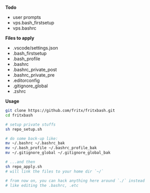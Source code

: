 **Todo**

- user prompts
- vps.bash_firstsetup
- vps.bashrc

**Files to apply**

- .vscode/settings.json
- .bash_firstsetup
- .bash_profile
- .bashrc
- .bashrc_private_post
- .bashrc_private_pre
- .editorconfig
- .gitignore_global
- .zshrc

**Usage**

```sh
git clone https://github.com/fritx/fritxbash.git
cd fritxbash

# setup private stuffs
sh repo_setup.sh

# do some back-up like:
mv ~/.bashrc ~/.bashrc_bak
mv ~/.bash_profile ~/.bashrc_profile_bak
mv ~/.gitignore_global ~/.gitignore_global_bak

# ...and then
sh repo_apply.sh
# will link the files to your home dir `~/`

# from now on, you can hack anything here around `./` instead
# like editing the .bashrc, .etc
```
